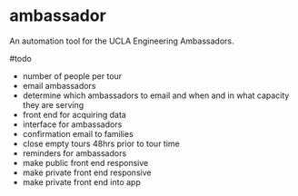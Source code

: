 ambassador
=================
An automation tool for the UCLA Engineering Ambassadors.

#todo
* number of people per tour
* email ambassadors
* determine which ambassadors to email and when and in what capacity they are serving
* front end for acquiring data
* interface for ambassadors
* confirmation email to families
* close empty tours 48hrs prior to tour time
* reminders for ambassadors
* make public front end responsive
* make private front end responsive
* make private front end into app
